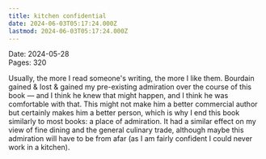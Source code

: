 ```yaml
---
title: kitchen confidential
date: 2024-06-03T05:17:24.000Z
lastmod: 2024-06-03T05:17:24.000Z
---
```

Date: 2024-05-28\
Pages: 320

Usually, the more I read someone's writing, the more I like them. Bourdain gained & lost & gained my pre-existing admiration over the course of this book — and I think he knew that might happen, and I think he was comfortable with that. This might not make him a better commercial author but certainly makes him a better person, which is why I end this book similarly to most books: a place of admiration. It had a similar effect on my view of fine dining and the general culinary trade, although maybe this admiration will have to be from afar (as I am fairly confident I could never work in a kitchen).
